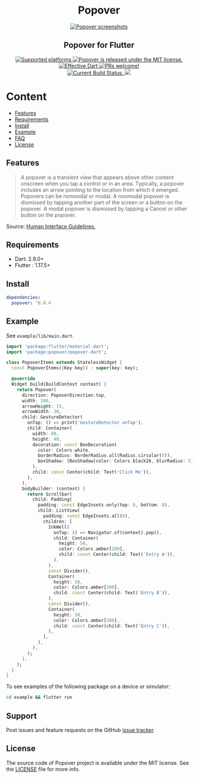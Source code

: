 <h1 align="center">Popover</h1>

<p align="center">
  <a href="https://github.com/minikin/popover/">
    <img src="https://i.ibb.co/0DW1XQ0/popover-demo.png" alt="Popover screenshots" />
  </a>
<h2 align="center">Popover for Flutter</h2>
</p>

<p align="center">

  <a href="https://github.com/minikin/popover">
    <img src="https://img.shields.io/badge/platforms-iOS%20%7C%20iPadOS%20%7C%20Android%20%7C%20Web-green.svg" alt="Supported platforms" />
  </a>

   <a href="https://github.com/minikin/popover/blob/main/LICENSE">
    <img src="https://img.shields.io/badge/license-MIT-blue.svg" alt="Popover is released under the MIT license." />
  </a>

  <a href="https://github.com/tenhobi/effective_dart">
    <img src="https://img.shields.io/badge/style-effective_dart-40c4ff.svg" alt="Effective Dart" />
  </a>

  <a href="https://github.com/minikin/popover/blob/main/CODE_OF_CONDUCT.md">
    <img src="https://img.shields.io/badge/PRs-welcome-brightgreen.svg" alt="PRs welcome!" />
  </a>

  </br>

   <a href="https://github.com/minikin/popover/actions">
    <img src="https://github.com/minikin/popover/workflows/On%20Pull%20Request/badge.svg" alt="Current Build Status." />
  </a>

  <a href="https://codecov.io/gh/minikin/popover">
    <img src="https://codecov.io/gh/minikin/popover/branch/main/graph/badge.svg?token=CHT3D24SOQ"/>
  </a>

</p>


# Content

- [Features](#features)
- [Requirements](#requirements)
- [Install](#install)
- [Example](#example)
- [FAQ](#faq)
- [License](#license)

## Features

> A popover is a transient view that appears above other content onscreen when you tap a control or in an area. Typically, a popover includes an arrow pointing to the location from which it emerged. Popovers can be nonmodal or modal. A nonmodal popover is dismissed by tapping another part of the screen or a button on the popover. A modal popover is dismissed by tapping a Cancel or other button on the popover.

Source: [Human Interface Guidelines.
](https://developer.apple.com/design/human-interface-guidelines/ios/views/popovers/)

## Requirements

- Dart: 2.9.0+
- Flutter : 1.17.5+

## Install

```yaml
dependencies:
  popover: ^0.0.4
```

## Example

See `example/lib/main.dart`.

```dart
import 'package:flutter/material.dart';
import 'package:popover/popover.dart';

class PopoverItems extends StatelessWidget {
  const PopoverItems({Key key}) : super(key: key);

  @override
  Widget build(BuildContext context) {
    return Popover(
      direction: PopoverDirection.top,
      width: 200,
      arrowHeight: 15,
      arrowWidth: 30,
      child: GestureDetector(
        onTap: () => print('GestureDetector onTap'),
        child: Container(
          width: 80,
          height: 40,
          decoration: const BoxDecoration(
            color: Colors.white,
            borderRadius: BorderRadius.all(Radius.circular(5)),
            boxShadow: [BoxShadow(color: Colors.black26, blurRadius: 5)],
          ),
          child: const Center(child: Text('Click Me')),
        ),
      ),
      bodyBuilder: (context) {
        return Scrollbar(
          child: Padding(
            padding: const EdgeInsets.only(top: 8, bottom: 8),
            child: ListView(
              padding: const EdgeInsets.all(8),
              children: [
                InkWell(
                  onTap: () => Navigator.of(context).pop(),
                  child: Container(
                    height: 50,
                    color: Colors.amber[100],
                    child: const Center(child: Text('Entry A')),
                  ),
                ),
                const Divider(),
                Container(
                  height: 50,
                  color: Colors.amber[200],
                  child: const Center(child: Text('Entry B')),
                ),
                const Divider(),
                Container(
                  height: 50,
                  color: Colors.amber[300],
                  child: const Center(child: Text('Entry C')),
                ),
              ],
            ),
          ),
        );
      },
    );
  }
}
```

To see examples of the following package on a device or simulator:

```sh
cd example && flutter run
```

## Support

Post issues and feature requests on the GitHub [issue tracker](https://github.com/minikin/popover/issues).


## License

The source code of Popover project is available under the MIT license.
See the [LICENSE](https://github.com/minikin/popover/blob/main/LICENSE) file for more info.
